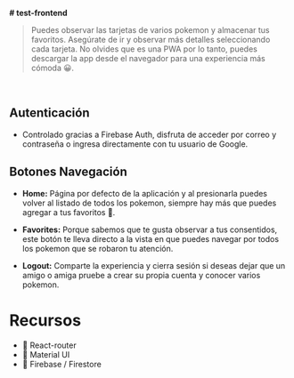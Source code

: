 **# test-frontend**

>Puedes observar las tarjetas de varios pokemon y almacenar tus favoritos. Asegúrate de ir y observar más detalles seleccionando cada tarjeta. No olvides que es una PWA por lo tanto, puedes descargar la app desde el navegador para una experiencia más cómoda 😀.

<br/>

## **Autenticación**
- Controlado gracias a Firebase Auth, disfruta de acceder por correo y contraseña o ingresa directamente con tu usuario de Google.

## **Botones Navegación**
- **Home:** Página por defecto de la aplicación y al presionarla puedes volver al listado de todos los pokemon, siempre hay más que puedes agregar a tus favoritos 🤗.

- **Favorites:** Porque sabemos que te gusta observar a tus consentidos, este botón te lleva directo a la vista en que puedes navegar por todos los pokemon que se robaron tu atención.

- **Logout:** Comparte la experiencia y cierra sesión si deseas dejar que un amigo o amiga pruebe a crear su propia cuenta y conocer varios pokemon.


# Recursos
+ 🚀 React-router
+ 🎨 Material UI
+ 🧮 Firebase / Firestore

